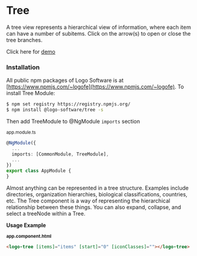 # Tree

A tree view represents a hierarchical view of information, where each item can have a number of subitems.
Click on the arrow(s) to open or close the tree branches.

Click here for [demo](http://design.logo.com.tr/#/docs/components/tree-module#treemodule)

### Installation
All public npm packages of Logo Software is at [https://www.npmjs.com/~logofe](https://www.npmjs.com/~logofe).
To install Tree Module:

```bash
$ npm set registry https://registry.npmjs.org/
$ npm install @logo-software/tree -s
```

Then add TreeModule to @NgModule `imports` section

<sub>app.module.ts</sub>
```typescript
@NgModule({
  ...
  imports: [CommonModule, TreeModule],
  ...
})
export class AppModule {
}
```

Almost anything can be represented in a tree structure. Examples include directories, organization hierarchies, biological classifications, countries, etc. The Tree component is a way of representing the hierarchical relationship between these things. You can also expand, collapse, and select a treeNode within a Tree.

__Usage Example__

<sub>**app.component.html**</sub>
```html
<logo-tree [items]="items" [start]="0" [iconClasses]=""></logo-tree>
```

